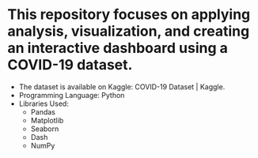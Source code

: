 # This repository focuses on applying analysis, visualization, and creating an interactive dashboard using a COVID-19 dataset.
* The dataset is available on Kaggle: COVID-19 Dataset | Kaggle.
* Programming Language: Python
* Libraries Used:
  * Pandas
  * Matplotlib
  * Seaborn
  * Dash
  * NumPy
